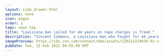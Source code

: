 ```yaml
---
layout: side_drawer.html
options: none
icon: pages
order: 1
tags: news_top
title: "Louisiana man jailed for 44 years on rape charges is freed "
description: "Vincent Simmons, a Louisiana man who fought for 44 years to overturn his conviction on attempted aggravated rape charges, has had the judgment vacated and the charges have been dismissed, according to his attorneys Justin Bonus and Malcolm Larvadain."
imagePreview: https://cdn.cnn.com/cnnnext/dam/assets/220214224039-01-vincent-simmons-framegrab-02142022-video-synd-2.jpg
pubDate: Tue, 15 Feb 2022 04:55:48 GMT
---
```


